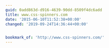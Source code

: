 ```yaml
---
guid: 0add863d-d916-4639-90dd-8509f4dc6add
title: ‎www.css-spinners.com
date: '2015-06-10T11:52:38+00:00'
changed: '2019-09-24T14:36:44+00:00'


bookmark_of: 'http://www.css-spinners.com/'
---
```




